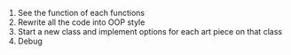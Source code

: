 1. See the function of each functions
2. Rewrite all the code into OOP style
3. Start a new class and implement options for each art piece on that class
4. Debug